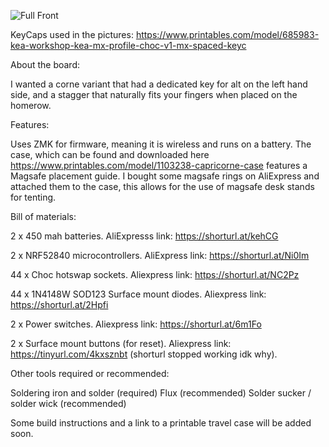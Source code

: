 
![Full Front](https://github.com/user-attachments/assets/0660c87a-bf2b-4dc6-afbe-bb2616b98e58)

KeyCaps used in the pictures:
https://www.printables.com/model/685983-kea-workshop-kea-mx-profile-choc-v1-mx-spaced-keyc

About the board:

I wanted a corne variant that had a dedicated key for alt on the left hand side, and a stagger that naturally fits your fingers when placed on the homerow.

Features:

Uses ZMK for firmware, meaning it is wireless and runs on a battery.
The case, which can be found and downloaded here https://www.printables.com/model/1103238-capricorne-case features a Magsafe placement guide.
I bought some magsafe rings on AliExpress and attached them to the case, this allows for the use of magsafe desk stands for tenting.

Bill of materials:

2 x 450 mah batteries. AliExpresss link: https://shorturl.at/kehCG

2 x NRF52840 microcontrollers. AliExpress link: https://shorturl.at/Ni0Im

44 x Choc hotswap sockets. Aliexpress link: https://shorturl.at/NC2Pz

44 x 1N4148W SOD123 Surface mount diodes. Aliexpress link: https://shorturl.at/2Hpfi

2 x Power switches. Aliexpress link: https://shorturl.at/6m1Fo

2 x Surface mount buttons (for reset). Aliexpress link: https://tinyurl.com/4kxsznbt (shorturl stopped working idk why).

Other tools required or recommended:

Soldering iron and solder (required)
Flux (recommended)
Solder sucker / solder wick (recommended)

Some build instructions and a link to a printable travel case will be added soon.
